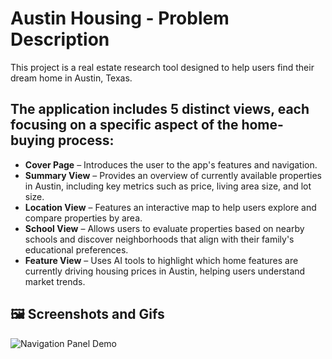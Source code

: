 # Austin Housing - Problem Description

This project is a real estate research tool designed to help users find their dream home in Austin, Texas.

## The application includes 5 distinct views, each focusing on a specific aspect of the home-buying process:
- **Cover Page** – Introduces the user to the app's features and navigation.
- **Summary View** – Provides an overview of currently available properties in Austin, including key metrics such as price, living area size, and lot size.
- **Location View** – Features an interactive map to help users explore and compare properties by area.
- **School View** – Allows users to evaluate properties based on nearby schools and discover neighborhoods that align with their family's educational preferences.
- **Feature View** – Uses AI tools to highlight which home features are currently driving housing prices in Austin, helping users understand market trends.

## 🖼️ Screenshots and Gifs

![Navigation Panel Demo](./Austin%20Housing/Screenshots_Gifs/Navigation%20Panel.gif)

